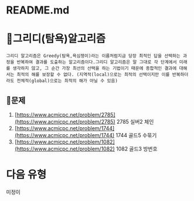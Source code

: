 # README.md

# 👹그리디(탐욕)알고리즘

```
그리디 알고리즘은 Greedy(탐욕,욕심쟁이)라는 이름처럼지금 당장 최적인 답을 선택하는 과정을 반복하여 결과를 도출하는 알고리즘이다.그리디 알고리즘은 말 그대로 각 단계에서 미래를 생각하지 않고, 그 순간 가장 최선의 선택을 하는 기법이기 때문에 종합적인 결과에 대해서는 최적의 해를 보장할 수 없다. (지역적(local)으로는 최적의 선택이지만 이를 반복하더라도 전체적(global)으로는 최적의 해가 아닐 수 있음)
```

## 🙂문제

1. [https://www.acmicpc.net/problem/2785](https://www.acmicpc.net/problem/2785) 2785 실버2 체인
2. [https://www.acmicpc.net/problem/1744](https://www.acmicpc.net/problem/1744) 1744 골드5 수묶기
3. [https://www.acmicpc.net/problem/1082](https://www.acmicpc.net/problem/1082) 1082 골드3 방번호
 

# 다음 유형

미정이